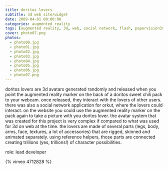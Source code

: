 ```yaml
---
title: doritos lovers
subtitle: 3d web site/widget
date: 2009-04-01 00:00:00
categories: augmented reality
tags: [augmented reality, 3d, web, social network, flash, papervision3d, actionscript, doritos]
cover: photo07.png
photos:
  - photo00.jpg
  - photo01.jpg
  - photo02.jpg
  - photo03.jpg
  - photo04.jpg
  - photo05.jpg
  - photo06.jpg
  - photo07.png
---
```

doritos lovers are 3d avatars generated randomly and released when you point the augmented reality marker on the back of a doritos sweet chili pack to your webcam. once released, they interact with the lovers of other users. there was also a social network application for orkut, where the lovers could interact. on the website you could use the augmented reality marker on the pack again to take a picture with you doritos lover. the avatar system that was created for this project is very complex if compared to what was used for 3d on web at the time. the lovers are made of several parts (legs, body, arms, face, textures, a lot of accessories) that are rigged, skinned and animated separately. using reference helpers, those parts are connected creating trillions (yes, trillions!) of character possibilities.

role: lead developer

{% vimeo 4712828 %}
